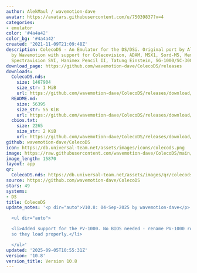 ```yaml
---
author: AlekMaul / wavemotion-dave
avatar: https://avatars.githubusercontent.com/u/75039837?v=4
categories:
- emulator
color: '#4a4a42'
color_bg: '#4a4a42'
created: '2021-11-09T21:09:48Z'
description: ColecoDS - An Emulator for the DS/DSi. Original port by Alekmaul. Phoenix-Edition
  by Wavemotion with support for Colecovision, ADAM, MSX1, Sord-M5, Memotech MTX,
  Spectravision SVI, Hanimex Pencil II, Tatung Einstein, SG-1000/SC-3000 and the Creativision.
download_page: https://github.com/wavemotion-dave/ColecoDS/releases
downloads:
  ColecoDS.nds:
    size: 1467904
    size_str: 1 MiB
    url: https://github.com/wavemotion-dave/ColecoDS/releases/download/10.8/ColecoDS.nds
  README.md:
    size: 56395
    size_str: 55 KiB
    url: https://github.com/wavemotion-dave/ColecoDS/releases/download/10.8/README.md
  cbios.txt:
    size: 2265
    size_str: 2 KiB
    url: https://github.com/wavemotion-dave/ColecoDS/releases/download/10.8/cbios.txt
github: wavemotion-dave/ColecoDS
icon: https://db.universal-team.net/assets/images/icons/colecods.png
image: https://raw.githubusercontent.com/wavemotion-dave/ColecoDS/main/arm9/gfx_data/pdev_tbg0.png
image_length: 15870
layout: app
qr:
  ColecoDS.nds: https://db.universal-team.net/assets/images/qr/colecods-nds.png
source: https://github.com/wavemotion-dave/ColecoDS
stars: 49
systems:
- DS
title: ColecoDS
update_notes: '<p dir="auto">V10.8: 04-Sep-2025 by wavemotion-dave</p>

  <ul dir="auto">

  <li>Added support for the PV-1000. No BIOS needed - rename PV-1000 roms to .PV1
  so they load properly.</li>

  </ul>'
updated: '2025-09-05T10:55:31Z'
version: '10.8'
version_title: Version 10.8
---
```

